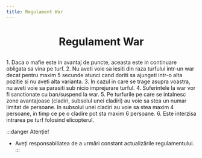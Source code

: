 ```yaml
---
title: Regulament War
---
```


# <span class="header-font"><center>Regulament War</center></span>

##

<span class="title-font">1. Daca o mafie este in avantaj de puncte, aceasta este in continuare obligata sa vina pe turf.</span>
<span class="title-font">2. Nu aveti voie sa iesiti din raza turfului intr-un war decat pentru maxim 5 secunde atunci cand doriti sa ajungeti intr-o alta pozitie si nu aveti alta varianta.</span>
<span class="title-font">3. In cazul in care se trage asupra voastra, nu aveti voie sa parasiti sub nicio imprejurare turful.</span>
<span class="title-font">4. Suferintele la war vor fi sanctionate cu ban/suspend la war.</span>
<span class="title-font">5. Pe turfurile pe care se intalnesc zone avantajoase (cladiri, subsolul unei cladiri) au voie sa stea un numar limitat de persoane. In subsolul unei cladiri au voie sa stea maxim 4 persoane, in timp ce pe o cladire pot sta maxim 6 persoane.</span>
<span class="title-font">6. Este interzisa intrarea pe turf folosind elicopterul.</span>

<!-- <span class="title-font">7. Este interzisa urcarea pe o cladire prin intermediul unui stunt cu un vehicul/motorul, a unui elicopter sau a unui bug.</span>

<span class="title-font">8. Kill-urile din timpul unui war ce nu se pun in scoreboard nu vor fi luate in considerare.</span>

<span class="title-font">9. Comportamentul non fairplay va fi sanctionat asupra mafiei in functie de gravitatea faptelor.</span>

<span class="title-font">10. Jucatorilor le este interzis sa foloseasca orice tip de programe pentru a avea un avantaj (ex:Flawless Widescreen).</span>

<span class="title-font">11. Jucatorii mafiilor nu au voie sa campeze Out Of Turf si sa intre dupa.</span>

<span class="title-font">12. Au voie sa astepte simultan la HQ maxim 4 persoane pentru a evita situatiile in care mafiile intarzie pe turf.</span>

<span class="title-font">13. Mafiile pot detine maxim 2 teritorii.</span>

<span class="title-font">14. Nu aveti voie sa va luati inainte sau dupa ce primiti atac pozitii pe cladiri inacesibile.</span>

<span class="title-font">15. Este interzis sa urcati pe cladiri cu parasuta sau sa veniti pe turf cu parasuta.</span>

<span class="title-font">16. Jucatorii sunt obligati ca in timpul war-ului sa foloseasca nickname-urile cu care au intrat in mafie, numele trebuie sa nu aiba caractere speciale pentru a fi complet vizibil. Cei care vor avea nickname-uri puse la troll/alte nume vor primi kick la prima abatere, iar urmatoarea abatere vor fi sanctionati cu ban intre o zi si 3 zile.</span>

<span class="title-font">17. Trasul din full bush nu este permis si ca atare se sanctioneaza cu Non FairPlay (Suspend 1-2 zile war, in functie de gravitate).

<span class="title-font">18. Nu aveti voie sa va urcati pe HQ-urile adversarilor si sa trageti in acestia.</span>

<span class="title-font">19. Pentru a putea juca la war, o mafie are nevoie de minim 5 membrii on pe server in momentul in care se da attack sau se primeste attack. In cazul in care sunteti sub 5 membrii, toate turfurile detinute de mafia voastra, se vor face nule.</span>

<span class="title-font">20. Cat timp esti in timpul warurlui esti obligat sa filmezi.</span>

<span class="title-font">21. Nu ai voie sa faci vdm pe turf(nu ai voie sa calci persoane pe turf cu masina/motorul).</span> -->

:::danger Atenție!
- Aveți responsabiliatea de a urmări constant actualizările regulamentului.
:::